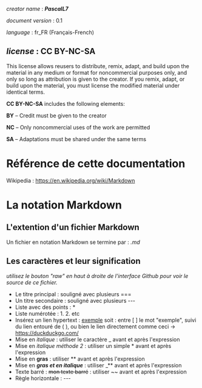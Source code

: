 _creator name_ : _**PascalL7**_

_document version_ :  0.1

_language_ : fr_FR (Français-French)

_license_ : **CC BY-NC-SA**
---------------------------

This license allows reusers to distribute, remix, adapt, and build upon the material in any medium or format for noncommercial purposes only, and only so long as attribution is given to the creator. If you remix, adapt, or build upon the material, you must license the modified material under identical terms.

**CC BY-NC-SA** includes the following elements:

**BY** – Credit must be given to the creator

**NC** – Only noncommercial uses of the work are permitted

**SA** – Adaptations must be shared under the same terms

Référence de cette documentation
================================
Wikipedia : https://en.wikipedia.org/wiki/Markdown

La notation Markdown
====================

L'extention d'un fichier Markdown
---------------------------------

Un fichier en notation Markdown se termine par : _.md_

Les caractères et leur signification
------------------------------------

_utilisez le bouton "raw" en haut à droite de l'interface Github pour voir le source de ce fichier._

* Le titre principal : souligné avec plusieurs ===
* Un titre secondaire : souligné avec plusieurs ---
* Liste avec des points : *
* Liste numérotée : 1. 2. etc
* Insérez un lien hypertext : [exemple](https://duckduckgo.com/) soit : entre [ ] le mot "exemple", suivi du lien entouré de ( ), ou bien le lien directement comme ceci -> https://duckduckgo.com/ 
* Mise en _italique_ : utiliser le caractère _ avant et après l'expression
* Mise en *italique méthode 2* : utiliser un simple * avant et après l'expression  
* Mise en **gras** : utiliser ** avant et après l'expression
* Mise en _**gras et en italique**_ : utiliser _** avant et après l'expression
* Texte barré : ~~mon texte barré~~ : utiliser ~~ avant et après l'expression
* Règle horizontale : ---
